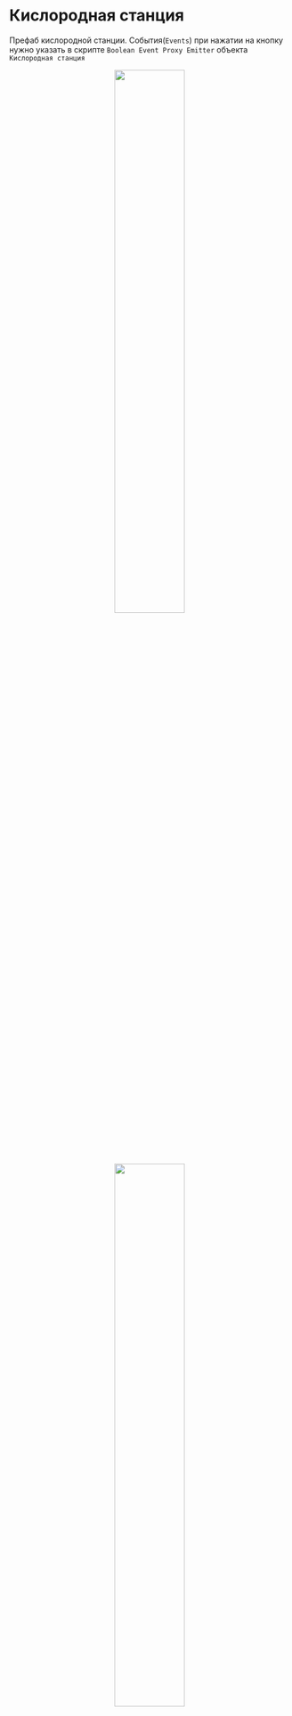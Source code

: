 # Кислородная станция

Префаб кислородной станции. 
События(`Events`) при нажатии на кнопку нужно указать в скрипте `Boolean Event Proxy Emitter` объекта `Кислородная станция`

<p align="center">
  <img width="50%" src="https://github.com/Picjavard/VRPlayerPackage/assets/27041046/0deeb3fe-ad1a-49cb-bb6e-37bb5629b07f">
</p>

<p align="center">
  <img width="50%" src="https://github.com/Picjavard/VRPlayerPackage/assets/27041046/b8afb280-78d3-448e-b331-bef340b2f1be">
</p>

<p align="center">
  <img width="50%" src="https://github.com/Picjavard/VRPlayerPackage/assets/27041046/f4e3f5ca-9aa9-4ff8-9172-2cb475e07720">
</p>
